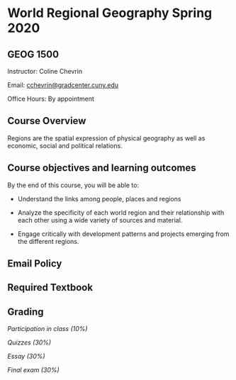 # World Regional Geography Spring 2020
## GEOG 1500

Instructor: Coline Chevrin

Email: cchevrin@gradcenter.cuny.edu

Office Hours: By appointment

## Course Overview

Regions are the spatial expression of physical geography as well as economic, social and political relations.

## Course objectives and learning outcomes

By the end of this course, you will be able to:

- Understand the links among people, places and regions

- Analyze the specificity of each world region and their relationship with each other using a wide variety of sources and material.

- Engage critically with development patterns and projects emerging from the different regions.

## Email Policy

## Required Textbook

## Grading

*Participation in class (10%)*

*Quizzes (30%)*

*Essay (30%)*

*Final exam (30%)*

